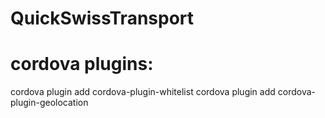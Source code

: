 # QuickSwissTransport



# cordova plugins:
cordova plugin add cordova-plugin-whitelist
cordova plugin add cordova-plugin-geolocation
